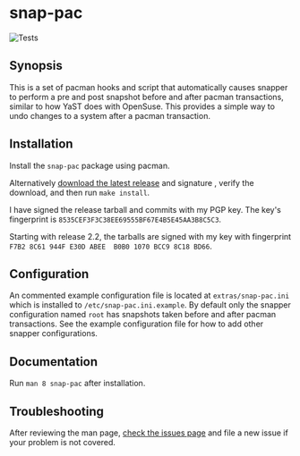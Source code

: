 # snap-pac

![Tests](https://github.com/wesbarnett/snap-pac/workflows/Run%20Python%20Tests/badge.svg)

## Synopsis

This is a set of pacman hooks and script that automatically causes snapper to
perform a pre and post snapshot before and after pacman transactions, similar to
how YaST does with OpenSuse. This provides a simple way to undo changes to a
system after a pacman transaction.

## Installation

Install the `snap-pac` package using pacman.

Alternatively [download the latest release] and signature , verify the download, and
then run `make install`.

I have signed the release tarball and commits with my PGP key. The key's
fingerprint is `8535CEF3F3C38EE69555BF67E4B5E45AA3B8C5C3`.

Starting with release 2.2, the tarballs are signed with my key with fingerprint `F7B2
8C61 944F E30D ABEE  B0B0 1070 BCC9 8C18 BD66`.

## Configuration

An commented example configuration file is located at `extras/snap-pac.ini` which is
installed to `/etc/snap-pac.ini.example`. By default only the snapper configuration
named `root` has snapshots taken before and after pacman transactions. See the example
configuration file for how to add other snapper configurations.

## Documentation

Run `man 8 snap-pac` after installation.

## Troubleshooting

After reviewing the man page, [check the issues page] and file a new issue if your
problem is not covered.

[download the latest release]: https://github.com/wesbarnett/snap-pac/releases
[check the issues page]: https://github.com/wesbarnett/snap-pac/issues
